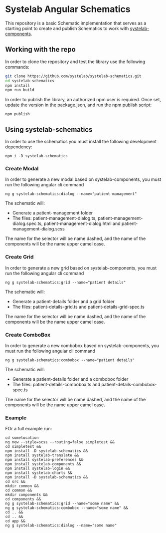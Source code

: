 # Systelab Angular Schematics

This repository is a basic Schematic implementation that serves as a starting point to create and publish Schematics to work with [systelab-components](https://github.com/systelab/systelab-components).

## Working with the repo

In order to clone the repository and test the library use the following commands:

```bash
git clone https://github.com/systelab/systelab-schematics.git
cd systelab-schematics
npm install
npm run build
```

In order to publish the library, an authorized npm user is required. Once set, update the version in the package.json, and run the npm publish script:

```npm
npm publish
```

## Using systelab-schematics

In order to use the schematics you must install the following development dependency:

```
npm i -D systelab-schematics
```

### Create Modal

In order to generate a new modal based on systelab-components, you must run the following angular cli command

```
ng g systelab-schematics:dialog --name="patient management"
```

The schematic will:

- Generate a patient-management folder
- The files: patient-management-dialog.ts, patient-management-dialog.spec.ts, patient-management-dialog.html and patient-management-dialog.scss

The name for the selector will be name dashed, and the name of the components will be the name upper camel case.

### Create Grid

In order to generate a new grid based on systelab-components, you must run the following angular cli command

```
ng g systelab-schematics:grid --name="patient details"
```

The schematic will:

- Generate a patient-details folder and a grid folder
- The files: patient-details-grid.ts and patient-details-grid-spec.ts

The name for the selector will be name dashed, and the name of the components will be the name upper camel case.

### Create ComboBox

In order to generate a new combobox based on systelab-components, you must run the following angular cli command

```
ng g systelab-schematics:combobox --name="patient details"
```

The schematic will:

- Generate a patient-details folder and a combobox folder
- The files: patient-details-combobox.ts and patient-details-combobox-spec.ts

The name for the selector will be name dashed, and the name of the components will be the name upper camel case.

### Example

FOr a full example run:

```
cd somelocation
ng new --style=scss --routing=false simpletest &&
cd simpletest &&
npm install -D systelab-schematics &&
npm install systelab-translate &&
npm install systelab-preferences &&
npm install systelab-components &&
npm install systelab-login &&
npm install systelab-charts &&
npm install -D systelab-schematics &&
cd src &&
mkdir common &&
cd common &&
mkdir components &&
cd components &&
ng g systelab-schematics:grid --name="some name" &&
ng g systelab-schematics:combobox --name="some name" &&
cd .. &&
cd .. &&
cd app &&
ng g systelab-schematics:dialog --name="some name"

```